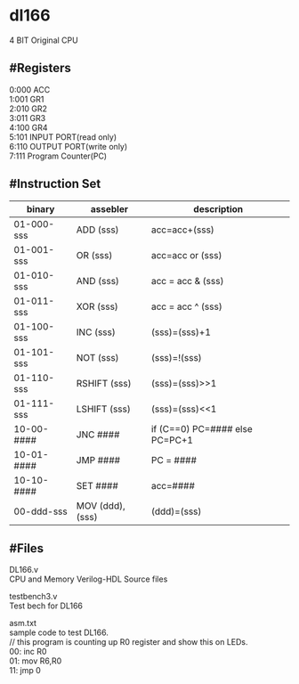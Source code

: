 # dl166
4 BIT Original CPU

#Registers  
------------------------  
0:000 ACC  
1:001 GR1  
2:010 GR2  
3:011 GR3  
4:100 GR4  
5:101 INPUT PORT(read only)  
6:110 OUTPUT PORT(write only)  
7:111 Program Counter(PC)  

#Instruction Set  
------------------------  
|binary|assebler|description|
----|----|----
|01-000-sss| ADD (sss)|  acc=acc+(sss)|  
|01-001-sss| OR (sss)|   acc=acc or (sss)|  
|01-010-sss| AND (sss)|  acc = acc & (sss)|  
|01-011-sss| XOR (sss)|  acc = acc ^ (sss) | 
|01-100-sss| INC (sss)|  (sss)=(sss)+1|  
|01-101-sss| NOT (sss)|  (sss)=!(sss)|  
|01-110-sss| RSHIFT (sss)|(sss)=(sss)>>1|  
|01-111-sss| LSHIFT (sss)|(sss)=(sss)<<1|  
|10-00-####| JNC #### |if (C==0) PC=#### else PC=PC+1|  
|10-01-####| JMP #### |PC = ####|  
|10-10-####| SET #### |acc=####|  
|00-ddd-sss| MOV (ddd),(sss)|(ddd)=(sss)|

#Files
------------------------  
DL166.v  
CPU and Memory Verilog-HDL Source files  

testbench3.v  
Test bech for DL166  

asm.txt  
sample code to test DL166.  
// this program is counting up R0 register and show this on LEDs.  
00: inc R0   
01: mov R6,R0  
11: jmp 0  
